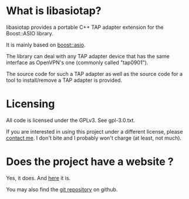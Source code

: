 # What is libasiotap?

libasiotap provides a portable C++ TAP adapter extension for the Boost::ASIO library.

It is mainly based on [boost::asio](http://www.boost.org/doc/libs/1_47_0/doc/html/boost_asio.html).

The library can deal with any TAP adapter device that has the same interface as OpenVPN's one (commonly called "tap0901").

The source code for such a TAP adapter as well as the source code for a tool to install/remove a TAP adapter is provided.

# Licensing

All code is licensed under the GPLv3. See gpl-3.0.txt.

If you are interested in using this project under a different license, please [contact me](mailto:julien.kauffmann__AT__freelan.org). I don't bite and I probably won't charge (at least, not much).

# Does the project have a website ?

Yes, it does. And [here](http://www.freelan.org) it is. 

You may also find the [git repository](https://github.com/freelan-developers/freelan-all) on github.
